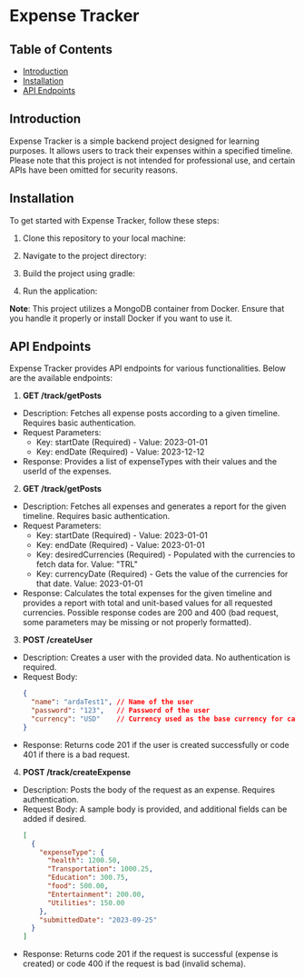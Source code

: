 # Expense Tracker

## Table of Contents
- [Introduction](#introduction)
- [Installation](#installation)
- [API Endpoints](#api-endpoints)

## Introduction

Expense Tracker is a simple backend project designed for learning purposes. It allows users to track their expenses within a specified timeline. Please note that this project is not intended for professional use, and certain APIs have been omitted for security reasons.

## Installation

To get started with Expense Tracker, follow these steps:

1. Clone this repository to your local machine:

2. Navigate to the project directory:

3. Build the project using gradle:

4. Run the application:


**Note**: This project utilizes a MongoDB container from Docker. Ensure that you handle it properly or install Docker if you want to use it.

## API Endpoints

Expense Tracker provides API endpoints for various functionalities. Below are the available endpoints:

1. **GET /track/getPosts**
- Description: Fetches all expense posts according to a given timeline. Requires basic authentication.
- Request Parameters:
  - Key: startDate (Required) - Value: 2023-01-01
  - Key: endDate (Required) - Value: 2023-12-12
- Response: Provides a list of expenseTypes with their values and the userId of the expenses.

2. **GET /track/getPosts**
- Description: Fetches all expenses and generates a report for the given timeline. Requires basic authentication.
- Request Parameters:
  - Key: startDate (Required) - Value: 2023-01-01
  - Key: endDate (Required) - Value: 2023-01-01
  - Key: desiredCurrencies (Required) - Populated with the currencies to fetch data for. Value: "TRL"
  - Key: currencyDate (Required) - Gets the value of the currencies for that date. Value: 2023-01-01
- Response: Calculates the total expenses for the given timeline and provides a report with total and unit-based values for all requested currencies. Possible response codes are 200 and 400 (bad request, some parameters may be missing or not properly formatted).

3. **POST /createUser**
- Description: Creates a user with the provided data. No authentication is required.
- Request Body: 
  ```json
  {
    "name": "ardaTest1", // Name of the user
    "password": "123",   // Password of the user
    "currency": "USD"    // Currency used as the base currency for calculations
  }
  ```
- Response: Returns code 201 if the user is created successfully or code 401 if there is a bad request.

4. **POST /track/createExpense**
- Description: Posts the body of the request as an expense. Requires authentication.
- Request Body: A sample body is provided, and additional fields can be added if desired.
  ```json
  [
    {
      "expenseType": {
        "health": 1200.50,
        "Transportation": 1000.25,
        "Education": 300.75,
        "food": 500.00,
        "Entertainment": 200.00,
        "Utilities": 150.00
      },
      "submittedDate": "2023-09-25"
    }
  ]
  ```
- Response: Returns code 201 if the request is successful (expense is created) or code 400 if the request is bad (invalid schema).

